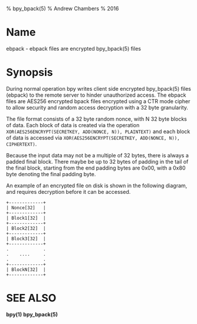 % bpy_bpack(5)
% Andrew Chambers
% 2016

# Name

ebpack - ebpack files are encrypted bpy_bpack(5) files

# Synopsis

During normal operation bpy writes client side encrypted bpy_bpack(5) files (ebpack) to the remote server to hinder
unauthorized access. The ebpack files are AES256 encrypted bpack files encrypted using a CTR mode cipher
to allow security and random access decryption with a 32 byte granularity.

The file format consists of a 32 byte random nonce, with N 32 byte blocks of data.
Each block of data is created via the operation ```XOR(AES256ENCRYPT(SECRETKEY, ADD(NONCE, N)), PLAINTEXT)```
and each block of data is accessed via ```XOR(AES256ENCRYPT(SECRETKEY, ADD(NONCE, N)), CIPHERTEXT)```.

Because the input data may not be a multiple of 32 bytes, there is always a padded final block.
There maybe be up to 32 bytes of padding in the tail of the final block, starting from the end padding
bytes are 0x00, with a 0x80 byte denoting the final padding byte.

An example of an encrypted file on disk is shown in the following diagram, and requires decryption before
it can be accessed.

```
+-------------+
| Nonce[32]   |
+-------------+
| Block1[32]  |
+-------------+
| Block2[32]  |
+-------------+
| Block3[32]  |
+-------------+
.             .
.    ....     .
.             .
+-------------+
| BlockN[32]  |
+-------------+

```

# SEE ALSO

**bpy(1)** **bpy_bpack(5)**
